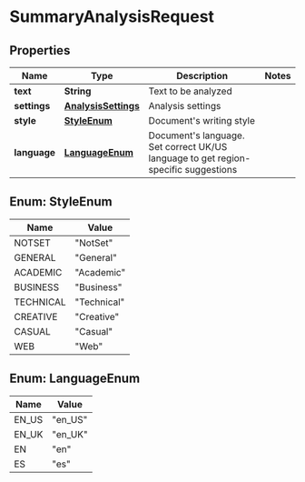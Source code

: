 
# SummaryAnalysisRequest

## Properties
Name | Type | Description | Notes
------------ | ------------- | ------------- | -------------
**text** | **String** | Text to be analyzed | 
**settings** | [**AnalysisSettings**](AnalysisSettings.md) | Analysis settings | 
**style** | [**StyleEnum**](#StyleEnum) | Document&#39;s writing style | 
**language** | [**LanguageEnum**](#LanguageEnum) | Document&#39;s language. Set correct UK/US language to get region-specific suggestions | 


<a name="StyleEnum"></a>
## Enum: StyleEnum
Name | Value
---- | -----
NOTSET | &quot;NotSet&quot;
GENERAL | &quot;General&quot;
ACADEMIC | &quot;Academic&quot;
BUSINESS | &quot;Business&quot;
TECHNICAL | &quot;Technical&quot;
CREATIVE | &quot;Creative&quot;
CASUAL | &quot;Casual&quot;
WEB | &quot;Web&quot;


<a name="LanguageEnum"></a>
## Enum: LanguageEnum
Name | Value
---- | -----
EN_US | &quot;en_US&quot;
EN_UK | &quot;en_UK&quot;
EN | &quot;en&quot;
ES | &quot;es&quot;



